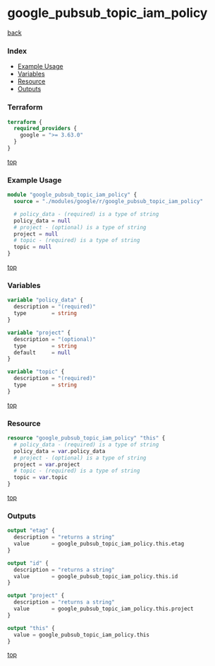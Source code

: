 # google_pubsub_topic_iam_policy

[back](../google.md)

### Index

- [Example Usage](#example-usage)
- [Variables](#variables)
- [Resource](#resource)
- [Outputs](#outputs)

### Terraform

```terraform
terraform {
  required_providers {
    google = ">= 3.63.0"
  }
}
```

[top](#index)

### Example Usage

```terraform
module "google_pubsub_topic_iam_policy" {
  source = "./modules/google/r/google_pubsub_topic_iam_policy"

  # policy_data - (required) is a type of string
  policy_data = null
  # project - (optional) is a type of string
  project = null
  # topic - (required) is a type of string
  topic = null
}
```

[top](#index)

### Variables

```terraform
variable "policy_data" {
  description = "(required)"
  type        = string
}

variable "project" {
  description = "(optional)"
  type        = string
  default     = null
}

variable "topic" {
  description = "(required)"
  type        = string
}
```

[top](#index)

### Resource

```terraform
resource "google_pubsub_topic_iam_policy" "this" {
  # policy_data - (required) is a type of string
  policy_data = var.policy_data
  # project - (optional) is a type of string
  project = var.project
  # topic - (required) is a type of string
  topic = var.topic
}
```

[top](#index)

### Outputs

```terraform
output "etag" {
  description = "returns a string"
  value       = google_pubsub_topic_iam_policy.this.etag
}

output "id" {
  description = "returns a string"
  value       = google_pubsub_topic_iam_policy.this.id
}

output "project" {
  description = "returns a string"
  value       = google_pubsub_topic_iam_policy.this.project
}

output "this" {
  value = google_pubsub_topic_iam_policy.this
}
```

[top](#index)
